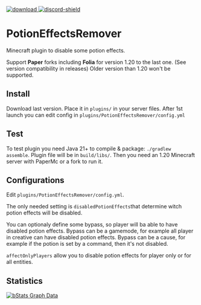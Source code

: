 [download]: https://img.shields.io/github/downloads/HydrolienF/PotionEffectsRemover/total
[downloadLink]: https://hangar.papermc.io/Hydrolien/PotionEffectsRemover
[discord-shield]: https://img.shields.io/discord/728592434577014825?label=discord
[discord-invite]: https://discord.gg/RPNbtRSFqG

[ ![download][] ][downloadLink]
[ ![discord-shield][] ][discord-invite]

# PotionEffectsRemover
Minecraft plugin to disable some potion effects.

Support **Paper** forks including **Folia** for version 1.20 to the last one. (See version compatibility in releases)
Older version than 1.20 won't be supported.

## Install
Download last version.
Place it in `plugins/` in your server files.
After 1st launch you can edit config in `plugins/PotionEffectsRemover/config.yml`


## Test
To test plugin you need Java 21+ to compile & package: `./gradlew assemble`. Plugin file will be in `build/libs/`.
Then you need an 1.20 Minecraft server with PaperMc or a fork to run it.


## Configurations

Edit `plugins/PotionEffectsRemover/config.yml`.

The only needed setting is `disabledPotionEffects`that determine witch potion effects will be disabled.

You can optionaly define some bypass, so player will ba able to have disabled potion effects.
Bypass can be a gamemode, for example all player in creative can have disabled potion effects.
Bypass can be a cause, for example if the potion is set by a command, then it's not disabled.

`affectOnlyPlayers` allow you to disable potion effects for player only or for all entities.


## Statistics
[![bStats Graph Data](https://bstats.org/signatures/bukkit/PotionEffectsRemover.svg)](https://bstats.org/plugin/bukkit/PotionEffectsRemover/21741)
